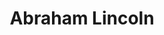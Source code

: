 ---
pid: llp237
title: Abraham Lincoln
location_transcription: Buildings
coordinates: "[-75.174950134085, 39.953641990353]"
zipcode: 
gen_neighborhood: 
neighborhood: 
outside_phl: 
age: '11'
age_range: 6-13
instagram: 
image_file_name: llp_237.jpg
proposal_transcription: Abraham Lincoln as tall as city buildings
topic: Education,History,Politics,Freedom
topic_summary: 0, 0, 0, 0
type: Sculpture Statue
keywords_other: 
credit: Angel Melendez
image_labels: 
twitter: 
facebook: 
permalink: "/monuments/llp237/"
layout: item-page
---